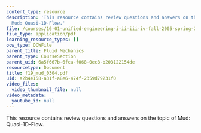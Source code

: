 ```yaml
---
content_type: resource
description: 'This resource contains review questions and answers on the topic of
  Mud: Quasi-1D-Flow.'
file: /courses/16-01-unified-engineering-i-ii-iii-iv-fall-2005-spring-2006/a2b4e158a31fa8e6474f2359d79231f0_f19_mud_0304.pdf
file_type: application/pdf
learning_resource_types: []
ocw_type: OCWFile
parent_title: Fluid Mechanics
parent_type: CourseSection
parent_uid: 6a5f667b-6fca-f068-0ec8-b203122154de
resourcetype: Document
title: f19_mud_0304.pdf
uid: a2b4e158-a31f-a8e6-474f-2359d79231f0
video_files:
  video_thumbnail_file: null
video_metadata:
  youtube_id: null
---
```

This resource contains review questions and answers on the topic of Mud: Quasi-1D-Flow.

